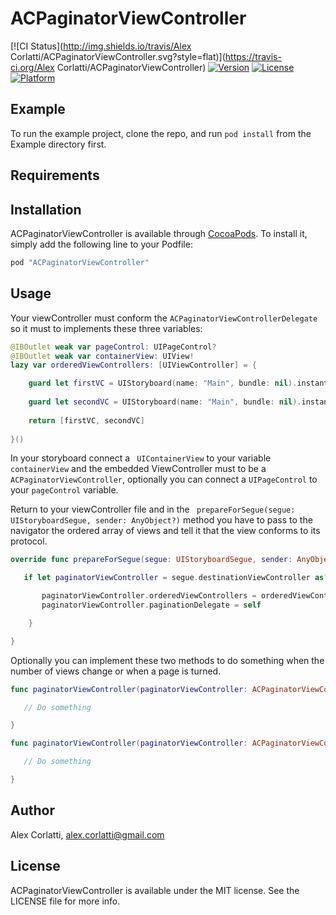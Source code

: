 # ACPaginatorViewController

[![CI Status](http://img.shields.io/travis/Alex Corlatti/ACPaginatorViewController.svg?style=flat)](https://travis-ci.org/Alex Corlatti/ACPaginatorViewController)
[![Version](https://img.shields.io/cocoapods/v/ACPaginatorViewController.svg?style=flat)](http://cocoapods.org/pods/ACPaginatorViewController)
[![License](https://img.shields.io/cocoapods/l/ACPaginatorViewController.svg?style=flat)](http://cocoapods.org/pods/ACPaginatorViewController)
[![Platform](https://img.shields.io/cocoapods/p/ACPaginatorViewController.svg?style=flat)](http://cocoapods.org/pods/ACPaginatorViewController)

## Example

To run the example project, clone the repo, and run `pod install` from the Example directory first.

## Requirements

## Installation

ACPaginatorViewController is available through [CocoaPods](http://cocoapods.org). To install
it, simply add the following line to your Podfile:

```ruby
pod "ACPaginatorViewController"
```

## Usage

Your viewController must conform the ```ACPaginatorViewControllerDelegate``` so it must to implements these three variables:

```swift 
@IBOutlet weak var pageControl: UIPageControl?
@IBOutlet weak var containerView: UIView!
lazy var orderedViewControllers: [UIViewController] = { 

	guard let firstVC = UIStoryboard(name: "Main", bundle: nil).instantiateViewControllerWithIdentifier("First") as UIViewController? else { return [] }
        
  	guard let secondVC = UIStoryboard(name: "Main", bundle: nil).instantiateViewControllerWithIdentifier("Second") as UIViewController? else { return [] }
        
    return [firstVC, secondVC]
        
}()
```
In your storyboard connect a ``` UIContainerView``` to your variable ``` containerView ``` and the embedded ViewController must to be a ``` ACPaginatorViewController ```, optionally you can connect a ``` UIPageControl ``` to your ``` pageControl ``` variable.

Return to your viewController file and in the ``` prepareForSegue(segue: UIStoryboardSegue, sender: AnyObject?)``` method you have to pass to the navigator the ordered array of views and tell it that the view conforms to its protocol.

```swift 
override func prepareForSegue(segue: UIStoryboardSegue, sender: AnyObject?) {

   if let paginatorViewController = segue.destinationViewController as? ACPaginatorViewController {

       paginatorViewController.orderedViewControllers = orderedViewControllers
       paginatorViewController.paginationDelegate = self

    }

}
```
Optionally you can implement these two methods to do something when the number of views change or when a page is turned.

```swift 
func paginatorViewController(paginatorViewController: ACPaginatorViewController, didUpdatePageCount count: Int) {

   // Do something

}

func paginatorViewController(paginatorViewController: ACPaginatorViewController, didUpdatePageIndex index: Int) {

   // Do something

}
```

## Author

Alex Corlatti, alex.corlatti@gmail.com

## License

ACPaginatorViewController is available under the MIT license. See the LICENSE file for more info.
